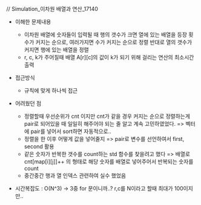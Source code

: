 // Simulation_이차원 배열과 연산_17140

- 이해한 문제내용
	-  이차원 배열에 숫자들이 입력될 때 행의 갯수가 크면 열에 있는 배열을 등장 횟수가 커지는 순으로, 여러가지면 수가 커지는 순으로 정렬 반대로 열의 갯수가 커지면 행에 있는 배열을 정렬
	-  r, c, k가 주어질때 배열 A[r][c]의 값이 k가 되기 위해 걸리는 연산의 최소시간 출력

- 접근방식
	- 규칙에 맞게 하나씩 접근

- 어려웠던 점
	- 정렬할때 우선순위가 cnt 이지만 cnt가 같을 경우 커지는 순으로 정렬하는게 pair로 되어있을 때 일일히 해주어야 되는 줄 알고 계속 고민하였었다. => 벡터에 pair를 넣어서 sort하면 자동적으로..
	- 정렬을 한 이후 어떻게 값을 넣어줄지 => pair로 변수를 선언하여서 first, second 활용
	- 같은 숫자가 반복한 갯수를 count하는 std 함수를 찾을려고 했다 => 배열로 cnt[map[i][j]]++ 의 형태로 해당 숫자를 배열로 넣어주어서 반복되는 숫자를 count
	- 중간중간 행과 열 인덱스 관련하여 실수 했었음

- 시간복잡도 : O(N^3) -> 3중 for 문이니까..? r,c를 N이라고 할때 최대가 100이지만..